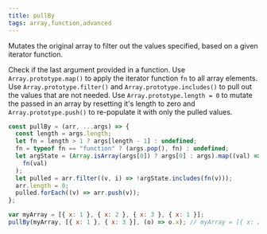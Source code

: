 ```yaml
---
title: pullBy
tags: array,function,advanced
---
```


Mutates the original array to filter out the values specified, based on a given iterator function.

Check if the last argument provided in a function.
Use `Array.prototype.map()` to apply the iterator function `fn` to all array elements.
Use `Array.prototype.filter()` and `Array.prototype.includes()` to pull out the values that are not needed.
Use `Array.prototype.length = 0` to mutate the passed in an array by resetting it's length to zero and `Array.prototype.push()` to re-populate it with only the pulled values.

```js
const pullBy = (arr, ...args) => {
  const length = args.length;
  let fn = length > 1 ? args[length - 1] : undefined;
  fn = typeof fn == "function" ? (args.pop(), fn) : undefined;
  let argState = (Array.isArray(args[0]) ? args[0] : args).map((val) =>
    fn(val)
  );
  let pulled = arr.filter((v, i) => !argState.includes(fn(v)));
  arr.length = 0;
  pulled.forEach((v) => arr.push(v));
};
```

```js
var myArray = [{ x: 1 }, { x: 2 }, { x: 3 }, { x: 1 }];
pullBy(myArray, [{ x: 1 }, { x: 3 }], (o) => o.x); // myArray = [{ x: 2 }]
```
